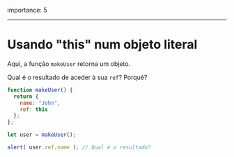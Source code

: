 importance: 5

---

# Usando "this" num objeto literal

Aqui, a função `makeUser` retorna um objeto.

Qual é o resultado de aceder à sua `ref`? Porquê?

```js
function makeUser() {
  return {
    name: "John",
    ref: this
  };
};

let user = makeUser();

alert( user.ref.name ); // Qual é o resultado?
```

